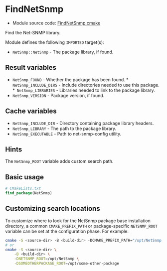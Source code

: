 <!-- This is auto-generated file. -->
# FindNetSnmp

* Module source code: [FindNetSnmp.cmake](https://github.com/petk/php-build-system/blob/master/cmake/cmake/modules/FindNetSnmp.cmake)

Find the Net-SNMP library.

Module defines the following `IMPORTED` target(s):

* `NetSnmp::NetSnmp` - The package library, if found.

## Result variables

* `NetSnmp_FOUND` - Whether the package has been found.
*` NetSnmp_INCLUDE_DIRS` - Include directories needed to use this package.
*` NetSnmp_LIBRARIES` - Libraries needed to link to the package library.
* `NetSnmp_VERSION` - Package version, if found.

## Cache variables

* `NetSnmp_INCLUDE_DIR` - Directory containing package library headers.
* `NetSnmp_LIBRARY` - The path to the package library.
* `NetSnmp_EXECUTABLE` - Path to net-snmp-config utility.

## Hints

The `NetSnmp_ROOT` variable adds custom search path.

## Basic usage

```cmake
# CMakeLists.txt
find_package(NetSnmp)
```

## Customizing search locations

To customize where to look for the NetSnmp package base
installation directory, a common `CMAKE_PREFIX_PATH` or
package-specific `NETSNMP_ROOT` variable can be set at
the configuration phase. For example:

```sh
cmake -S <source-dir> -B <build-dir> -DCMAKE_PREFIX_PATH="/opt/NetSnmp;/opt/some-other-package"
# or
cmake -S <source-dir> \
    -B <build-dir> \
    -DNETSNMP_ROOT=/opt/NetSnmp \
    -DSOMEOTHERPACKAGE_ROOT=/opt/some-other-package
```
